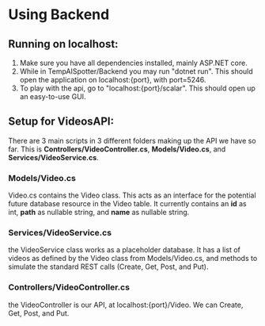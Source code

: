 # Using Backend
## Running on localhost:
1. Make sure you have all dependencies installed, mainly ASP.NET core.
2. While in TempAISpotter/Backend you may run "dotnet run". This should open the application on 
localhost:{port}, with port=5246.
3. To play with the api, go to "localhost:{port}/scalar". This should open up an easy-to-use GUI.

## Setup for VideosAPI:
There are 3 main scripts in 3 different folders making up the API we have so far. This is
**Controllers/VideoController.cs**, **Models/Video.cs**, and **Services/VideoService.cs**.

### Models/Video.cs
Video.cs contains the Video class. This acts as an interface for the potential future database
resource in the Video table. It currently contains an **id** as int, **path** as nullable
string, and **name** as nullable string.

### Services/VideoService.cs
the VideoService class works as a placeholder database. It has a list of videos as defined by the
Video class from Models/Video.cs, and methods to simulate the standard REST calls (Create, Get, Post, and
Put).

### Controllers/VideoController.cs
the VideoController is our API, at localhost:{port}/Video. We can Create, Get, Post, and Put.


